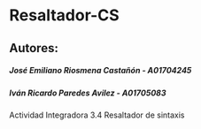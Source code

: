 # Resaltador-CS
## Autores: 
##### José Emiliano Riosmena Castañón - A01704245
##### Iván Ricardo Paredes Avilez - A01705083
Actividad Integradora 3.4 Resaltador de sintaxis

